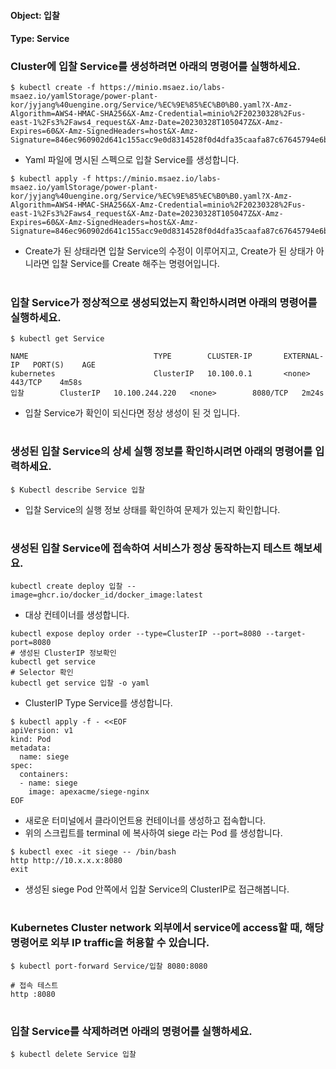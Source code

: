 
#### Object: 입찰
#### Type: Service

### Cluster에 입찰 Service를 생성하려면 아래의 명령어를 실행하세요.

```
$ kubectl create -f https://minio.msaez.io/labs-msaez.io/yamlStorage/power-plant-kor/jyjang%40uengine.org/Service/%EC%9E%85%EC%B0%B0.yaml?X-Amz-Algorithm=AWS4-HMAC-SHA256&X-Amz-Credential=minio%2F20230328%2Fus-east-1%2Fs3%2Faws4_request&X-Amz-Date=20230328T105047Z&X-Amz-Expires=60&X-Amz-SignedHeaders=host&X-Amz-Signature=846ec960902d641c155acc9e0d8314528f0d4dfa35caafa87c67645794e6b19c
```
- Yaml 파일에 명시된 스펙으로 입찰 Service를 생성합니다.  

```
$ kubectl apply -f https://minio.msaez.io/labs-msaez.io/yamlStorage/power-plant-kor/jyjang%40uengine.org/Service/%EC%9E%85%EC%B0%B0.yaml?X-Amz-Algorithm=AWS4-HMAC-SHA256&X-Amz-Credential=minio%2F20230328%2Fus-east-1%2Fs3%2Faws4_request&X-Amz-Date=20230328T105047Z&X-Amz-Expires=60&X-Amz-SignedHeaders=host&X-Amz-Signature=846ec960902d641c155acc9e0d8314528f0d4dfa35caafa87c67645794e6b19c
```
- Create가 된 상태라면 입찰 Service의 수정이 이루어지고, Create가 된 상태가 아니라면 입찰 Service를 Create 해주는 명령어입니다.
#

### 입찰 Service가 정상적으로 생성되었는지 확인하시려면 아래의 명령어를 실행하세요.

```
$ kubectl get Service

NAME                            TYPE        CLUSTER-IP       EXTERNAL-IP   PORT(S)    AGE
kubernetes                      ClusterIP   10.100.0.1       <none>        443/TCP    4m58s
입찰        ClusterIP   10.100.244.220   <none>        8080/TCP   2m24s

```
- 입찰 Service가 확인이 되신다면 정상 생성이 된 것 입니다.
#

### 생성된 입찰 Service의 상세 실행 정보를 확인하시려면 아래의 명령어를 입력하세요.

```
$ Kubectl describe Service 입찰
```
- 입찰 Service의 실행 정보 상태를 확인하여 문제가 있는지 확인합니다.
#

### 생성된 입찰 Service에 접속하여 서비스가 정상 동작하는지 테스트 해보세요.

```
kubectl create deploy 입찰 --image=ghcr.io/docker_id/docker_image:latest
```
- 대상 컨테이너를 생성합니다.  

```
kubectl expose deploy order --type=ClusterIP --port=8080 --target-port=8080
# 생성된 ClusterIP 정보확인
kubectl get service 
# Selector 확인
kubectl get service 입찰 -o yaml
```
- ClusterIP Type Service를 생성합니다.

```
$ kubectl apply -f - <<EOF
apiVersion: v1
kind: Pod
metadata:
  name: siege
spec:
  containers:
  - name: siege
    image: apexacme/siege-nginx
EOF
```
- 새로운 터미널에서 클라이언트용 컨테이너를 생성하고 접속합니다.
- 위의 스크립트를 terminal 에 복사하여 siege 라는 Pod 를 생성합니다.  

```
$ kubectl exec -it siege -- /bin/bash
http http://10.x.x.x:8080
exit
```
- 생성된 siege Pod 안쪽에서 입찰 Service의 ClusterIP로 접근해봅니다.
#

### Kubernetes Cluster network 외부에서 service에 access할 때, 해당 명령어로 외부 IP traffic을 허용할 수 있습니다.

```
$ kubectl port-forward Service/입찰 8080:8080

# 접속 테스트
http :8080
```
#

### 입찰 Service를 삭제하려면 아래의 명령어를 실행하세요.

```
$ kubectl delete Service 입찰
```
#

